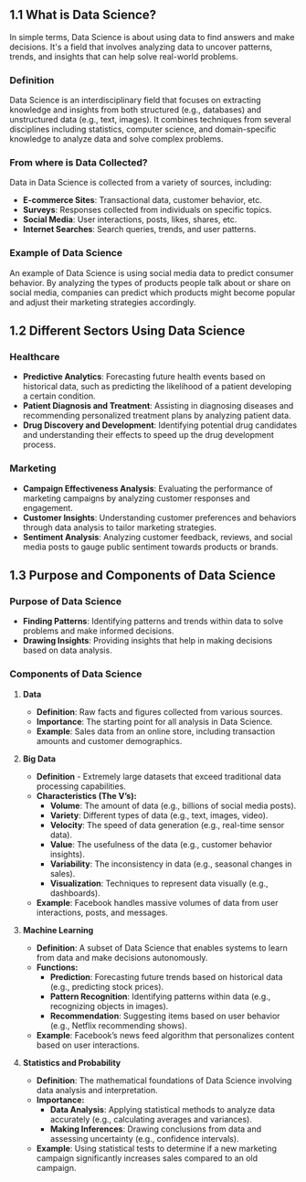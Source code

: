 ## 1.1 What is Data Science?
In simple terms, Data Science is about using data to find answers and make decisions. It's a field that involves analyzing data to uncover patterns, trends, and insights that can help solve real-world problems.
### Definition
Data Science is an interdisciplinary field that focuses on extracting knowledge and insights from both structured (e.g., databases) and unstructured data (e.g., text, images). It combines techniques from several disciplines including statistics, computer science, and domain-specific knowledge to analyze data and solve complex problems.
### From where is Data Collected?
Data in Data Science is collected from a variety of sources, including:
- **E-commerce Sites**: Transactional data, customer behavior, etc.
- **Surveys**: Responses collected from individuals on specific topics.
- **Social Media**: User interactions, posts, likes, shares, etc.
- **Internet Searches**: Search queries, trends, and user patterns.
### Example of Data Science
An example of Data Science is using social media data to predict consumer behavior. By analyzing the types of products people talk about or share on social media, companies can predict which products might become popular and adjust their marketing strategies accordingly.

## 1.2 Different Sectors Using Data Science
### Healthcare
- **Predictive Analytics**: Forecasting future health events based on historical data, such as predicting the likelihood of a patient developing a certain condition.
- **Patient Diagnosis and Treatment**: Assisting in diagnosing diseases and recommending personalized treatment plans by analyzing patient data.
- **Drug Discovery and Development**: Identifying potential drug candidates and understanding their effects to speed up the drug development process.
### Marketing
- **Campaign Effectiveness Analysis**: Evaluating the performance of marketing campaigns by analyzing customer responses and engagement.
- **Customer Insights**: Understanding customer preferences and behaviors through data analysis to tailor marketing strategies.
- **Sentiment Analysis**: Analyzing customer feedback, reviews, and social media posts to gauge public sentiment towards products or brands.

## 1.3 Purpose and Components of Data Science
### Purpose of Data Science
- **Finding Patterns**: Identifying patterns and trends within data to solve problems and make informed decisions.
- **Drawing Insights**: Providing insights that help in making decisions based on data analysis.
### Components of Data Science
1. **Data**
   - **Definition**: Raw facts and figures collected from various sources.
   - **Importance**: The starting point for all analysis in Data Science.
   - **Example**: Sales data from an online store, including transaction amounts and customer demographics.

2. **Big Data**
   - **Definition** - Extremely large datasets that exceed traditional data processing capabilities.
   - **Characteristics (The V’s):**
     - **Volume**: The amount of data (e.g., billions of social media posts).
     - **Variety**: Different types of data (e.g., text, images, video).
     - **Velocity**: The speed of data generation (e.g., real-time sensor data).
     - **Value**: The usefulness of the data (e.g., customer behavior insights).
     - **Variability**: The inconsistency in data (e.g., seasonal changes in sales).
     - **Visualization**: Techniques to represent data visually (e.g., dashboards).
   - **Example**: Facebook handles massive volumes of data from user interactions, posts, and messages.

1. **Machine Learning**
   - **Definition**: A subset of Data Science that enables systems to learn from data and make decisions autonomously.
   - **Functions:**
     - **Prediction**: Forecasting future trends based on historical data (e.g., predicting stock prices).
     - **Pattern Recognition**: Identifying patterns within data (e.g., recognizing objects in images).
     - **Recommendation**: Suggesting items based on user behavior (e.g., Netflix recommending shows).
   - **Example**: Facebook’s news feed algorithm that personalizes content based on user interactions.

2. **Statistics and Probability**
   - **Definition**: The mathematical foundations of Data Science involving data analysis and interpretation.
   - **Importance:**
     - **Data Analysis**: Applying statistical methods to analyze data accurately (e.g., calculating averages and variances).
     - **Making Inferences**: Drawing conclusions from data and assessing uncertainty (e.g., confidence intervals).
   - **Example**: Using statistical tests to determine if a new marketing campaign significantly increases sales compared to an old campaign.
